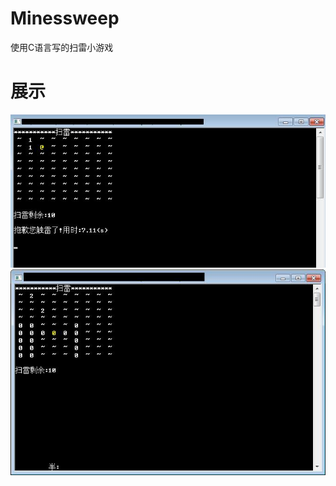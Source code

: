 # Minessweep
使用C语言写的扫雷小游戏
# 展示
![pic1](https://github.com/vmpy/MS-DOS-Minessweep/blob/master/Image/Show.jpg)
![pic2](https://github.com/vmpy/MS-DOS-Minessweep/blob/master/Image/Show2.jpg)
